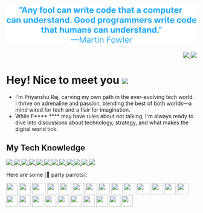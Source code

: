 
<br>
<p align= "center">
    <img width="750px" src="quote.svg" />
</p>

<p align="right">
  <a href="https://www.linkedin.com/in/priyansh-raj/" target="_blank">
    <img src="https://img.shields.io/badge/-linkedin-white?style=for-the-badge&logo=linkedin&logoColor=000" />
  </a>
  
  <a href="mailto:priyanshraj.dev@gmail.com" target="_blank">
    <img src="https://img.shields.io/badge/-gmail-white?style=for-the-badge&logo=gmail&logoColor=000" />
  </a>
</p>

# Hey! Nice to meet you <img src="sunglasses.gif" width="30"/>
- I'm Priyanshu Raj, carving my own path in the ever-evolving tech world. I thrive on adrenaline and passion, blending the best of both worlds—a mind wired for tech and a flair for imagination.
- While F**** **** may have rules about not talking, I'm always ready to dive into discussions about technology, strategy, and what makes the digital world tick.


## My Tech Knowledge

  <a href="https://python.org/" target="_blank">
    <img src="https://img.shields.io/badge/-python-black?style=for-the-badge" />
  </a>
  <a href="https://python.org/" target="_blank">
    <img src="https://img.shields.io/badge/-tensorFlow-black?style=for-the-badge" />
  </a>
  <a href="https://python.org/" target="_blank">
    <img src="https://img.shields.io/badge/-pytorch-black?style=for-the-badge" />
  </a>
  <a href="https://java.com" target="_blank">
    <img src="https://img.shields.io/badge/-javascript-black?style=for-the-badge" />
  </a>
  <a href="https://developer.mozilla.org/en-US/docs/Web/JavaScript" target="_blank">
    <img src="https://img.shields.io/badge/-CPP-black?style=for-the-badge" />
  </a>
  <a href="https://react.org/" target="_blank">
    <img src="https://img.shields.io/badge/-react-black?style=for-the-badge" />
  </a>
  <a href="https://w3schools.com/sql/sql_intro.asp/" target="_blank">
    <img src="https://img.shields.io/badge/-sql-black?style=for-the-badge" />
  </a>
  </a>
  <a href="https://w3schools.com/sql/sql_intro.asp/" target="_blank">
    <img src="https://img.shields.io/badge/-mongodb-black?style=for-the-badge" />
  </a>
  </a>
  <a href="https://w3schools.com/sql/sql_intro.asp/" target="_blank">
    <img src="https://img.shields.io/badge/-expressjs-black?style=for-the-badge" />
  </a>
  </a>
  <a href="https://w3schools.com/sql/sql_intro.asp/" target="_blank">
    <img src="https://img.shields.io/badge/-tailwind-black?style=for-the-badge" />
  </a>
  </a>
  <a href="https://w3schools.com/sql/sql_intro.asp/" target="_blank">
    <img src="https://img.shields.io/badge/-tailwind-black?style=for-the-badge" />
  </a>
  </a>
  <a href="https://w3schools.com/sql/sql_intro.asp/" target="_blank">
    <img src="https://img.shields.io/badge/-nodejs-black?style=for-the-badge" />
  </a>
  
</br>


Here are some [🦜 party parrots]:

<div>
    <img src="https://cultofthepartyparrot.com/parrots/hd/githubparrot.gif" width="30" height="30"/>
    <img src="https://cultofthepartyparrot.com/flags/hd/indiaparrot.gif" width="30" height="30"/>
    <img src="https://cultofthepartyparrot.com/parrots/asyncparrot.gif" width="36" height="30"/>
    <img src="https://cultofthepartyparrot.com/parrots/hd/exceptionallyfastparrot.gif" width="30" height="30"/>
    <img src="https://cultofthepartyparrot.com/parrots/hd/60fpsparrot.gif" width="30" height="30"/>
    <img src="https://cultofthepartyparrot.com/parrots/hd/jumpingparrot.gif" width="30" height="30"/>
    <img src="https://cultofthepartyparrot.com/parrots/hd/opensourceparrot.gif" width="30" height="30"/>
    <img src="https://cultofthepartyparrot.com/parrots/hd/dealwithitnowparrot.gif" width="30" height="30"/>
    <img src="https://cultofthepartyparrot.com/parrots/hd/hypnoparrotlight.gif" width="30" height="30"/>
    <img src="https://cultofthepartyparrot.com/parrots/databaseparrot.gif" width="30" height="30"/>
    <img src="https://cultofthepartyparrot.com/parrots/fixparrot.gif" width="36" height="30"/>
    <img src="https://cultofthepartyparrot.com/parrots/hd/laptop_parrot.gif" width="30" height="30"/>
    <img src="https://cultofthepartyparrot.com/parrots/hd/spinningparrot.gif" width="30" height="30"/>
    <img src="https://cultofthepartyparrot.com/parrots/hd/levitationparrot.gif" width="30" height="30"/>
    <img src="https://cultofthepartyparrot.com/parrots/hd/meldparrot.gif" width="30" height="30"/>
    <img src="https://cultofthepartyparrot.com/parrots/slomoparrot.gif" width="30" height="30"/>
    <img src="https://cultofthepartyparrot.com/parrots/hd/moonwalkingparrot.gif" width="30" height="30"/>
    <img src="https://cultofthepartyparrot.com/parrots/hd/stableparrot.gif" width="30" height="30"/>
    <img src="https://cultofthepartyparrot.com/parrots/hd/scienceparrot.gif" width="30" height="30"/>
    <img src="https://cultofthepartyparrot.com/parrots/hd/pirateparrot.gif" width="30" height="30"/>
    <img src="https://cultofthepartyparrot.com/parrots/hd/footballparrot.gif" width="30" height="30"/>
    <img src="https://cultofthepartyparrot.com/parrots/hd/illuminatiparrot.gif" width="30" height="30"/>
    <img src="https://cultofthepartyparrot.com/parrots/hd/hypnoparrotdark.gif" width="30" height="30"/>
    <img src="https://cultofthepartyparrot.com/parrots/hd/mustacheparrot.gif" width="30" height="30"/>
</div>


